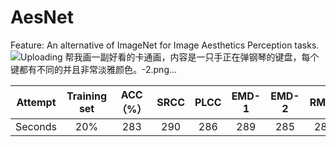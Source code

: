 # AesNet
Feature:
An alternative of ImageNet for Image Aesthetics Perception tasks.
![Uploading 帮我画一副好看的卡通画，内容是一只手正在弹钢琴的键盘，每个键都有不同的并且非常淡雅颜色。-2.png…]()


| Attempt | Training set | ACC（%） | SRCC | PLCC | EMD-1 | EMD-2 | RMSE | MAE | Weights |
| :---: | :---: | :---: | :---: | :---: | :---: | :---: | :---: | :---: | :---: | 
| Seconds |20% | 283 | 290 | 286 | 289 | 285 | 287 | 287 | :---: | 

